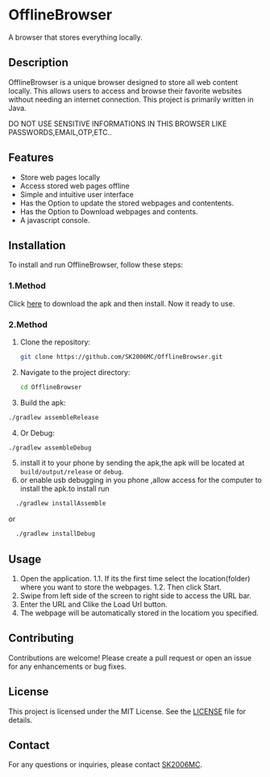 # OfflineBrowser

A browser that stores everything locally.

## Description

OfflineBrowser is a unique browser designed to store all web content locally. This allows users to access and browse their favorite websites without needing an internet connection. This project is primarily written in Java.

DO NOT USE SENSITIVE INFORMATIONS IN THIS BROWSER LIKE PASSWORDS,EMAIL,OTP,ETC..

## Features

- Store web pages locally
- Access stored web pages offline
- Simple and intuitive user interface
- Has the Option to update the stored webpages and contentents.
- Has the Option to Download webpages and contents.
- A javascript console.

## Installation

To install and run OfflineBrowser, follow these steps:

### 1.Method
Click [here](/release) to download the apk and then install.
Now it ready to use.

### 2.Method
1. Clone the repository:
   ```sh
   git clone https://github.com/SK2006MC/OfflineBrowser.git
   ```
2. Navigate to the project directory:
   ```sh
   cd OfflineBrowser
   ```
3. Build the apk:
  ```sh
  ./gradlew assembleRelease
  ```
4. Or Debug:
  ```sh
  ./gradlew assembleDebug
  ```
5. install it to your phone by sending the apk,the apk will be located at `build/output/release` or `debug`.
6. or enable usb debugging in you phone ,allow access for the computer to install the apk.to install run
  ```sh
	./gradlew installAssemble
  ```
  or
  ```sh
	./gradlew installDebug
  ```
## Usage

1. Open the application.
  1.1. If its the first time select the location(folder) where you want to store the webpages.
  1.2. Then click Start.
2. Swipe from left side of the screen to right side to access the URL bar.
3. Enter the URL and Clike the Load Url button.
4. The webpage will be automatically stored in the locatiom you specified.

## Contributing

Contributions are welcome! Please create a pull request or open an issue for any enhancements or bug fixes.

## License

This project is licensed under the MIT License. See the [LICENSE](LICENSE) file for details.

## Contact

For any questions or inquiries, please contact [SK2006MC](https://github.com/SK2006MC).

